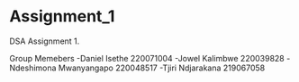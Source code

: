 # Assignment_1
DSA Assignment 1.

Group Memebers
-Daniel Isethe 220071004
-Jowel Kalimbwe 220039828
-Ndeshimona Mwanyangapo 220048517
-Tjiri Ndjarakana 219067058
